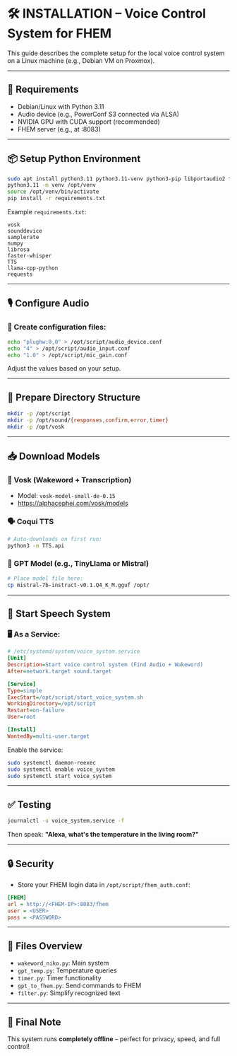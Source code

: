 
# 🛠️ INSTALLATION – Voice Control System for FHEM

This guide describes the complete setup for the local voice control system on a Linux machine (e.g., Debian VM on Proxmox).

---

## 🔧 Requirements

- Debian/Linux with Python 3.11
- Audio device (e.g., PowerConf S3 connected via ALSA)
- NVIDIA GPU with CUDA support (recommended)
- FHEM server (e.g., at <FHEM-IP>:8083)

---

## 📦 Setup Python Environment

```bash
sudo apt install python3.11 python3.11-venv python3-pip libportaudio2 ffmpeg
python3.11 -m venv /opt/venv
source /opt/venv/bin/activate
pip install -r requirements.txt
```

Example `requirements.txt`:

```
vosk
sounddevice
samplerate
numpy
librosa
faster-whisper
TTS
llama-cpp-python
requests
```

---

## 🎙️ Configure Audio

### 📁 Create configuration files:

```bash
echo "plughw:0,0" > /opt/script/audio_device.conf
echo "4" > /opt/script/audio_input.conf
echo "1.0" > /opt/script/mic_gain.conf
```

Adjust the values based on your setup.

---

## 📁 Prepare Directory Structure

```bash
mkdir -p /opt/script
mkdir -p /opt/sound/{responses,confirm,error,timer}
mkdir -p /opt/vosk
```

---

## 📥 Download Models

### 🧠 Vosk (Wakeword + Transcription)
- Model: `vosk-model-small-de-0.15`
- https://alphacephei.com/vosk/models

### 🗣️ Coqui TTS
```bash
# Auto-downloads on first run:
python3 -m TTS.api
```

### 🤖 GPT Model (e.g., TinyLlama or Mistral)
```bash
# Place model file here:
cp mistral-7b-instruct-v0.1.Q4_K_M.gguf /opt/
```

---

## 🧠 Start Speech System

### 🖥️ As a Service:

```ini
# /etc/systemd/system/voice_system.service
[Unit]
Description=Start voice control system (Find Audio + Wakeword)
After=network.target sound.target

[Service]
Type=simple
ExecStart=/opt/script/start_voice_system.sh
WorkingDirectory=/opt/script
Restart=on-failure
User=root

[Install]
WantedBy=multi-user.target
```

Enable the service:

```bash
sudo systemctl daemon-reexec
sudo systemctl enable voice_system
sudo systemctl start voice_system
```

---

## ✅ Testing

```bash
journalctl -u voice_system.service -f
```

Then speak: **"Alexa, what's the temperature in the living room?"**

---

## 🔒 Security

- Store your FHEM login data in `/opt/script/fhem_auth.conf`:

```ini
[FHEM]
url = http://<FHEM-IP>:8083/fhem
user = <USER>
pass = <PASSWORD>
```

---

## 📄 Files Overview

- `wakeword_niko.py`: Main system
- `gpt_temp.py`: Temperature queries
- `timer.py`: Timer functionality
- `gpt_to_fhem.py`: Send commands to FHEM
- `filter.py`: Simplify recognized text

---

## 📢 Final Note

This system runs **completely offline** – perfect for privacy, speed, and full control!

